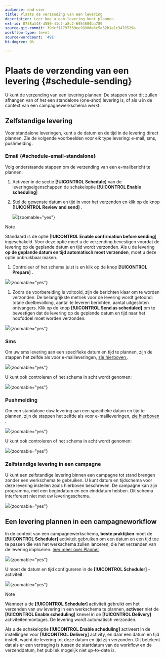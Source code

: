 ```yaml
---
audience: end-user
title: Plaats de verzending van een levering
description: Leer hoe u een levering kunt plannen
exl-id: 0738a148-d550-41c2-a8c2-6054684ba789
source-git-commit: 39dcf11797339ee9800da6c5a32b1a1c3470529a
workflow-type: tm+mt
source-wordcount: '491'
ht-degree: 0%

---
```


# Plaats de verzending van een levering {#schedule-sending}

U kunt de verzending van een levering plannen. De stappen voor dit zullen afhangen van of het een standalone (one-shot) levering is, of als u in de context van een campagnewerkschema werkt.

## Zelfstandige levering

Voor standalone leveringen, kunt u de datum en de tijd in de levering direct plannen.
Zie de volgende voorbeelden voor elk type levering: e-mail, sms, pushmelding.

### Email {#schedule-email-standalone}

Volg onderstaande stappen om de verzending van een e-mailbericht te plannen:

1. Activeer in de sectie **[!UICONTROL Schedule]** van de leveringseigenschappen de schakeloptie **[!UICONTROL Enable scheduling]**

1. Stel de gewenste datum en tijd in voor het verzenden en klik op de knop **[!UICONTROL Review and send]** .

   ![](assets/schedule-email-standalone.png){zoomable="yes"}

>[!NOTE]
>
>Standaard is de optie **[!UICONTROL Enable confirmation before sending]** ingeschakeld. Voor deze optie moet u de verzending bevestigen voordat de levering op de geplande datum en tijd wordt verzonden. Als u de levering **op de geplande datum en tijd automatisch moet verzenden**, moet u deze optie onbruikbaar maken.
>

1. Controleer of het schema juist is en klik op de knop **[!UICONTROL Prepare]** .

![](assets/schedule-email-standalone-prepare.png){zoomable="yes"}

1. Zodra de voorbereiding is voltooid, zijn de berichten klaar om te worden verzonden. De belangrijkste metriek voor de levering wordt getoond: totale doelbevolking, aantal te leveren berichten, aantal uitgesloten ontvangers. Klik op de knop **[!UICONTROL Send as scheduled]** om te bevestigen dat de levering op de geplande datum en tijd naar het hoofddoel moet worden verzonden.

![](assets/schedule-email-standalone-send.png){zoomable="yes"}


### Sms

Om uw sms levering aan een specifieke datum en tijd te plannen, zijn de stappen het zelfde als voor e-mailleveringen, [ zie hierboven ](#schedule-email-standalone).

![](assets/schedule-sms-standalone.png){zoomable="yes"}

U kunt ook controleren of het schema in acht wordt genomen:

![](assets/schedule-sms-standalone-prepare.png){zoomable="yes"}

### Pushmelding

Om een standalone duw levering aan een specifieke datum en tijd te plannen, zijn de stappen het zelfde als voor e-mailleveringen, [ zie hierboven ](#schedule-email-standalone).

![](assets/schedule-push-standalone.png){zoomable="yes"}

U kunt ook controleren of het schema in acht wordt genomen:

![](assets/schedule-push-standalone-prepare.png){zoomable="yes"}

### Zelfstandige levering in een campagne

U kunt een zelfstandige levering binnen een campagne tot stand brengen zonder een werkschema te gebruiken. U kunt datum en tijdschema voor deze levering instellen zoals hierboven beschreven.
De campagne kan zijn programma, met een begindatum en een einddatum hebben. Dit schema interfereert niet met uw leveringsschema.

![](assets/schedule-delivery-standalone.png){zoomable="yes"}

## Een levering plannen in een campagneworkflow

In de context van een campagnewerkschema, **beste praktijken** moet de **[!UICONTROL Scheduler]** activiteit gebruiken om een datum en een tijd toe te passen die van het werkschema zullen lanceren, die het verzenden van de levering impliceren. [ leer meer over Planner ](../workflows/activities/scheduler.md)

![](assets/schedule-workflow.png){zoomable="yes"}


U moet de datum en tijd configureren in de **[!UICONTROL Scheduler]** -activiteit.

![](assets/schedule-workflow-scheduler.png){zoomable="yes"}


>[!NOTE]
>
>Wanneer u de **[!UICONTROL Scheduler]** activiteit gebruikt om het verzenden van uw levering in een werkschema te plannen, **activeer** niet de **[!UICONTROL Enable scheduling]** knevel in de **[!UICONTROL Delivery]** activiteitenmontages. De levering wordt automatisch verzonden.
>

Als u de schakeloptie **[!UICONTROL Enable scheduling]** activeert in de instellingen voor **[!UICONTROL Delivery]** activity, en daar een datum en tijd instelt, wacht de levering tot deze datum en tijd zijn verzonden. Dit betekent dat als er een vertraging is tussen de startdatum van de workflow en de verzenddatum, het publiek mogelijk niet up-to-date is.
